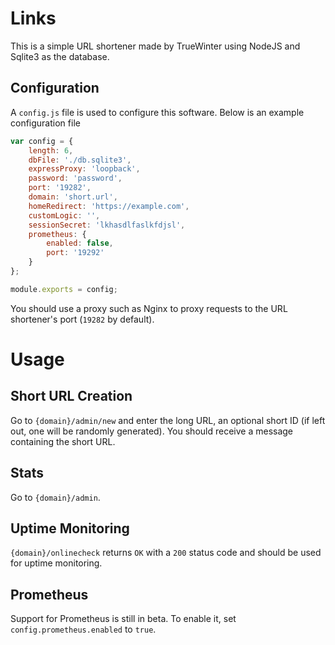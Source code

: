 # Links

This is a simple URL shortener made by TrueWinter using NodeJS and Sqlite3 as the database.

## Configuration

A `config.js` file is used to configure this software. Below is an example configuration file

```js
var config = {
	length: 6,
	dbFile: './db.sqlite3',
	expressProxy: 'loopback',
	password: 'password',
	port: '19282',
	domain: 'short.url',
	homeRedirect: 'https://example.com',
	customLogic: '',
	sessionSecret: 'lkhasdlfaslkfdjsl',
	prometheus: {
		enabled: false,
		port: '19292'
	}
};

module.exports = config;
```

You should use a proxy such as Nginx to proxy requests to the URL shortener's port (`19282` by default).

# Usage

## Short URL Creation

Go to `{domain}/admin/new` and enter the long URL, an optional short ID (if left out, one will be randomly generated). You should receive a message containing the short URL.

## Stats

Go to `{domain}/admin`.

## Uptime Monitoring

`{domain}/onlinecheck` returns `OK` with a `200` status code and should be used for uptime monitoring.

## Prometheus

Support for Prometheus is still in beta. To enable it, set `config.prometheus.enabled` to `true`.
